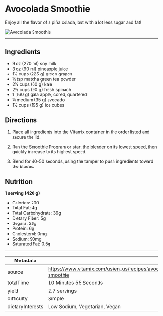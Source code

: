 # Avocolada Smoothie

Enjoy all the flavor of a piña colada, but with a lot less sugar and fat!

![Avocolada Smoothie](https://www.vitamix.com/content/dam/vitamix/migration/media/other/images/a/Avacalada_470x449.png)

---

## Ingredients

- 9 oz (270 ml) soy milk
- 3 oz (90 ml) pineapple juice
- 1½ cups (225 g) green grapes
- ¼ tsp matcha green tea powder
- 2½ cups (60 g) kale
- 2½ cups (90 g) fresh spinach
- 1 (160 g) gala apple, cored, quartered
- ¼ medium (35 g) avocado
- 1½ cups (195 g) ice cubes

## Directions

1. Place all ingredients into the Vitamix container in the order listed and secure the lid.

2. Run the Smoothie Program or start the blender on its lowest speed, then quickly increase to its highest speed.

3. Blend for 40-50 seconds, using the tamper to push ingredients toward the blades.

## Nutrition

**1 serving (420 g)**

- Calories: 200
- Total Fat: 4g
- Total Carbohydrate: 39g
- Dietary Fiber: 5g
- Sugars: 28g
- Protein: 6g
- Cholesterol: 0mg
- Sodium: 90mg
- Saturated Fat: 0.5g

---

| Metadata |  |
| --- | --- |
| source | https://www.vitamix.com/us/en_us/recipes/avocolada-smoothie |
| totalTime | 10 Minutes 55 Seconds |
| yield | 2.7 servings |
| difficulty | Simple |
| dietaryInterests | Low Sodium, Vegetarian, Vegan |
